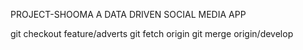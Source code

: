 PROJECT-SHOOMA
A DATA DRIVEN SOCIAL MEDIA APP



git checkout feature/adverts
git fetch origin
git merge origin/develop
